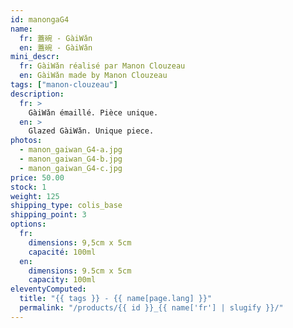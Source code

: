 ```yaml
---
id: manongaG4
name:
  fr: 蓋碗 - GàiWǎn
  en: 蓋碗 - GàiWǎn
mini_descr:
  fr: GàiWǎn réalisé par Manon Clouzeau
  en: GàiWǎn made by Manon Clouzeau
tags: ["manon-clouzeau"]
description:
  fr: >
    GàiWǎn émaillé. Pièce unique.
  en: >
    Glazed GàiWǎn. Unique piece.
photos:
  - manon_gaiwan_G4-a.jpg
  - manon_gaiwan_G4-b.jpg
  - manon_gaiwan_G4-c.jpg
price: 50.00
stock: 1
weight: 125
shipping_type: colis_base
shipping_point: 3
options:
  fr:
    dimensions: 9,5cm x 5cm
    capacité: 100ml
  en:
    dimensions: 9.5cm x 5cm
    capacity: 100ml
eleventyComputed:
  title: "{{ tags }} - {{ name[page.lang] }}"
  permalink: "/products/{{ id }}_{{ name['fr'] | slugify }}/"
---
```

